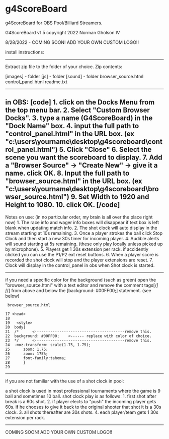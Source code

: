 # g4ScoreBoard
g4ScoreBoard for OBS Pool/Billiard Streamers. 

G4ScoreBoard v1.5
copyright 2022 Norman Gholson IV


8/28/2022 - COMING SOON! ADD YOUR OWN CUSTOM LOGO!! 


install instructions:

-------------------------------------------------------------

Extract zip file to the folder of your choice.
Zip contents:

[images] - folder
[js]     - folder
[sound]  - folder
browser_source.html   
control_panel.html
readme.txt

--------------------------------------------------------------

in OBS: [code]
	1. click on the Docks Menu from the top menu bar.
	2. Select "Custom Browser Docks".
	3. type a name (G4ScoreBoard) in the "Dock Name" box.
	4. input the full path to "control_panel.html" in the URL box. 
	   (ex "c:\users\yourname\desktop\g4scoreboard\control_panel.html")
	5. Click "Close"
	6. Select the scene you want the scoreboard to display.
	7. Add a "Browser Source" -> "Create New" -> give it a name. click OK.
	8. Input the full path to "browser_source.html" in the URL box.
	   (ex "c:\users\yourname\desktop\g4scoreboard\browser_source.html")
	9. Set Width to 1920 and Height to 1080. 
	10. click OK. 
	[/code]
--------------------------------------------------------------

Notes on use:  (in no particular order, my brain is all over the place right now)
	1. The race info and wager info boxes will disappear if text box is left blank when updating match info.
	2. The shot clock will auto display in the stream starting at 10s remaining.
	3. Once a player strokes the ball click Stop Clock and then start a new 30s timer for incoming player.
	4. Audible alerts will sound starting at 5s remaining. (these only play locally unless picked up by microphone).
	5. Players get 1 30s extension per rack. if accidently clicked you can use the P1/P2 ext reset buttons. 
	6. When a player score is recorded the shot clock will stop and the player extensions are reset. 
	7. Clock will display in the control_panel in obs when Shot clock is started. 
	
---------------------------------------------------------------

if you need a specific color for the background (such as green) open the "browser_source.html" 
with a text editor and remove the comment tags[/*] [*/] from above and below the [background: #00FF00;] statement. 
(see below)

     browser_source.html
	
	17 <head>
	18
	19   <style>
	20 	body{
	21 	/*      <----------------------------------------remove this.
	22	background: #00FF00;	<------ replace with color of choice.
	23	*/      <----------------------------------------remove this.
	24 	-moz-transform: scale(1.75, 1.75);
	25      zoom: 1.75;
	26      zoom: 175%;
	27      font-family:tahoma;
	28      }
	29



--------------------------------------------------------------

if you are not familiar with the use of a shot clock in pool:

a shot clock is used in most professional tournaments where the game is 9 ball 
and sometimes 10 ball. shot clock play is as follows:
	1. first shot after break is a 60s shot. 
	2. if player elects to "push" the incoming player gets 60s. 
	   if he chooses to give it back to the original shooter that shot it is a 30s clock. 
	3. all shots thereafter are 30s shots.
	4. each player/team gets 1 30s extension per rack. 
	   


---------------------------------------------------------------


COMING SOON! ADD YOUR OWN CUSTOM LOGO!! 
